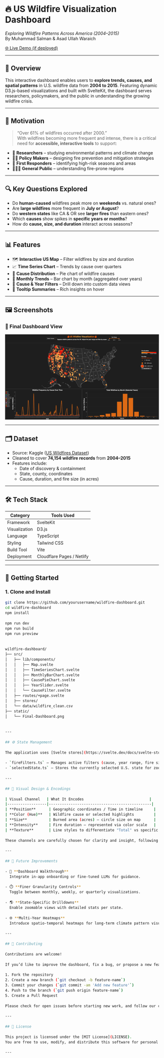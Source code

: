 # 🔥 US Wildfire Visualization Dashboard

_Exploring Wildfire Patterns Across America (2004–2015)_  
By Muhammad Salman & Asad Ullah Waraich

[🌐 Live Demo (if deployed)](https://your-deployment-link.com)

---

## 🧭 Overview

This interactive dashboard enables users to **explore trends, causes, and spatial patterns** in U.S. wildfire data from **2004 to 2015**. Featuring dynamic D3.js-based visualizations and built with SvelteKit, the dashboard serves researchers, policymakers, and the public in understanding the growing wildfire crisis.

---

## 🎯 Motivation

> “Over 61% of wildfires occurred after 2000.”  
> With wildfires becoming more frequent and intense, there is a critical need for **accessible, interactive tools** to support:

- 🔬 **Researchers** – studying environmental patterns and climate change
- 🧑‍⚖️ **Policy Makers** – designing fire prevention and mitigation strategies
- 🚒 **First Responders** – identifying high-risk seasons and areas
- 🧑‍🤝‍🧑 **General Public** – understanding fire-prone regions

---

## 🔍 Key Questions Explored

- Do **human-caused** wildfires peak more on **weekends** vs. natural ones?
- Are **large wildfires** more frequent in **July or August**?
- Do **western states** like CA & OR see **larger fires** than eastern ones?
- Which **causes** show spikes in **specific years or months**?
- How do **cause, size, and duration** interact across seasons?

---

## 📊 Features

- 🗺️ **Interactive US Map** – Filter wildfires by size and duration
- 📈 **Time Series Chart** – Trends by cause over quarters
- 🥧 **Cause Distribution** – Pie chart of wildfire causes
- 📅 **Monthly Trends** – Bar chart by month (aggregated over years)
- 📍 **Cause & Year Filters** – Drill down into custom data views
- 📎 **Tooltip Summaries** – Rich insights on hover

---

## 🖼️ Screenshots

### 🧯 Final Dashboard View

![Wildfire Dashboard Screenshot](/static/Final-Dashboard.png)

---

## 🗂️ Dataset

- Source: Kaggle ([US Wildfires Dataset](https://www.kaggle.com/datasets/))
- Cleaned to cover **74,154 wildfire records** from **2004–2015**
- Features include:
  - Date of discovery & containment
  - State, county, coordinates
  - Cause, duration, and fire size (in acres)

---

## 🛠️ Tech Stack

| Category      | Tools Used                 |
| ------------- | -------------------------- |
| Framework     | SvelteKit                  |
| Visualization | D3.js                      |
| Language      | TypeScript                 |
| Styling       | Tailwind CSS               |
| Build Tool    | Vite                       |
| Deployment    | Cloudflare Pages / Netlify |

---

## 🚀 Getting Started

### 1. Clone and Install

```bash
git clone https://github.com/yourusername/wildfire-dashboard.git
cd wildfire-dashboard
npm install

npm run dev
npm run build
npm run preview


wildfire-dashboard/
├── src/
│   ├── lib/components/
│   │   ├── Map.svelte
│   │   ├── TimeSeriesChart.svelte
│   │   ├── MonthlyBarChart.svelte
│   │   ├── CausePieChart.svelte
│   │   ├── YearSlider.svelte
│   │   └── CauseFilter.svelte
│   ├── routes/+page.svelte
│   ├── stores/
│   └── data/wildfire_clean.csv
├── static/
│   └── Final-Dashboard.png


---

## ⚙️ State Management

The application uses [Svelte stores](https://svelte.dev/docs/svelte-store) to manage shared state across components:

- `fireFilters.ts` – Manages active filters (cause, year range, fire size).
- `selectedState.ts` – Stores the currently selected U.S. state for zooming or highlighting.

---

## 🎨 Visual Design & Encodings

| Visual Channel   | What It Encodes                              |
|------------------|-----------------------------------------------|
| **Position**      | Geographic coordinates / Time in timeline     |
| **Color (Hue)**   | Wildfire cause or selected highlights         |
| **Size**          | Burned area (acres) – circle size on map      |
| **Intensity**     | Fire duration – represented via color scale   |
| **Texture**       | Line styles to differentiate "Total" vs specific causes |

These channels are carefully chosen for clarity and insight, following principles of perceptual effectiveness and redundancy.

---

## 🧩 Future Improvements

- 🧭 **Dashboard Walkthrough**
  Integrate in-app onboarding or fine-tuned LLMs for guidance.

- ⏱️ **Finer Granularity Controls**
  Toggle between monthly, weekly, or quarterly visualizations.

- 🌎 **State-Specific Drilldowns**
  Enable zoomable views with detailed stats per state.

- 🌐 **Multi-Year Heatmaps**
  Introduce spatio-temporal heatmaps for long-term climate pattern visualization.

---

## 🤝 Contributing

Contributions are welcome!

If you’d like to improve the dashboard, fix a bug, or propose a new feature:

1. Fork the repository
2. Create a new branch (`git checkout -b feature-name`)
3. Commit your changes (`git commit -am 'Add new feature'`)
4. Push to the branch (`git push origin feature-name`)
5. Create a Pull Request

Please check for open issues before starting new work, and follow our code formatting conventions.

---

## 📄 License

This project is licensed under the [MIT License](LICENSE).
You are free to use, modify, and distribute this software for personal and commercial purposes.

---
```
